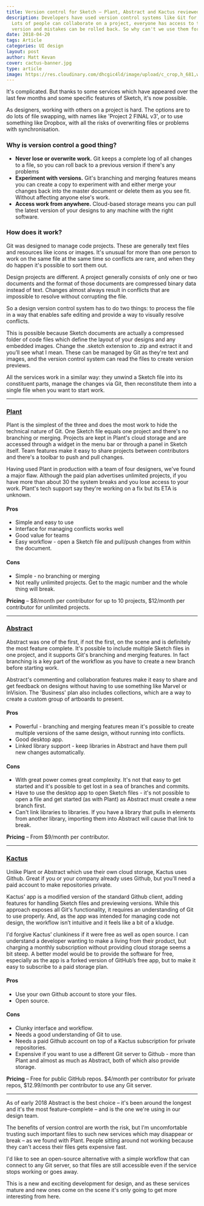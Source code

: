 ```yaml
---
title: Version control for Sketch – Plant, Abstract and Kactus reviewed
description: Developers have used version control systems like Git for years.
  Lots of people can collaborate on a project, everyone has access to the latest
  version and mistakes can be rolled back. So why can't we use them for design?
date: 2018-04-20
tags: Article
categories: UI design
layout: post
author: Matt Kevan
cover: cactus-banner.jpg
type: article
image: https://res.cloudinary.com/dhcgic4ld/image/upload/c_crop,h_681,w_908,x_140,y_254/c_scale,h_681,w_908/v1705278288/slc1/428.png
---
```


It's complicated. But thanks to some services which have appeared over the last few months and some specific features of Sketch, it's now possible.

As designers, working with others on a project is hard. The options are to do lots of file swapping, with names like 'Project 2 FINAL v3', or to use something like Dropbox, with all the risks of overwriting files or problems with synchronisation.

### Why is version control a good thing?

* **Never lose or overwrite work.** Git keeps a complete log of all changes to a file, so you can roll back to a previous version if there's any problems
* **Experiment with versions.** Git's branching and merging features means you can create a copy to experiment with and either merge your changes back into the master document or delete them as you see fit. Without affecting anyone else's work. 
* **Access work from anywhere.** Cloud-based storage means you can pull the latest version of your designs to any machine with the right software.

### How does it work?

Git was designed to manage code projects. These are generally text files and resources like icons or images. It's unusual for more than one person to work on the same file at the same time so conflicts are rare, and when they do happen it's possible to sort them out.

Design projects are different. A project generally consists of only one or two documents and the format of those documents are compressed binary data instead of text. Changes almost always result in conflicts that are impossible to resolve without corrupting the file.

So a design version control system has to do two things: to process the file in a way that enables safe editing and provide a way to visually resolve conflicts.

This is possible because Sketch documents are actually a compressed folder of code files which define the layout of your designs and any embedded images. Change the .sketch extension to .zip and extract it and you’ll see what I mean. These can be  managed by Git as they're text and images, and the version control system can read the files to create version previews. 

All the services work in a similar way: they unwind a Sketch file into its constituent parts, manage the changes via Git, then reconstitute them into a single file when you want to start work.

<hr>

### [Plant](https://plantapp.io/)

Plant is the simplest of the three and does the most work to hide the technical nature of Git. One Sketch file equals one project and there's no branching or merging. Projects are kept in Plant's cloud storage and are accessed through a widget in the menu bar or through a panel in Sketch itself. Team features make it easy to share projects between contributors and there's a toolbar  to push and pull changes.

Having used Plant in production with a team of four designers, we've found a major flaw. Although the paid plan advertises unlimited projects, if you have more than about 30 the system breaks and you lose access to your work. Plant's tech support say they're working on a fix but its ETA is unknown.

#### Pros
* Simple and easy to use
* Interface for managing conflicts works well
* Good value for teams
* Easy workflow - open a Sketch file and pull/push changes from within the document.

#### Cons
* Simple - no branching or merging
* Not really unlimited projects. Get to the magic number and the whole thing will break.

**Pricing** – $8/month per contributor for up to 10 projects, $12/month per contributor for unlimited projects.

<hr>

### [Abstract](https://www.abstract.com)

Abstract was one of the first, if not the first, on the scene and is definitely the most feature complete. It's possible to include multiple Sketch files in one project, and it supports Git's branching and merging features. In fact branching is a key part of the workflow as you have to create a new branch before starting work. 

Abstract's commenting and collaboration features make it easy to share and get feedback on designs without having to use something like Marvel or InVision. The 'Business' plan also includes collections, which are a way to create a custom group of artboards to present.

#### Pros
* Powerful - branching and merging features mean it's possible to create multiple versions of the same design, without running into conflicts.
* Good desktop app.
* Linked library support - keep libraries in Abstract and have them pull new changes automatically.

#### Cons
* With great power comes great complexity. It's not that easy to get started and it's possible to get lost in a sea of branches and commits.
* Have to use the desktop app to open Sketch files - it's not possible to open a file and get started (as with Plant) as Abstract must create a new branch first.
* Can't link libraries to libraries. If you have a library that pulls in elements from another library, importing them into Abstract will cause that link to break.

**Pricing** – From $9/month per contributor.

<hr>

### [Kactus](https://kactus.io)

Unlike Plant or Abstract which use their own cloud storage, Kactus uses Github. Great if you or your company already uses Github, but  you'll need a paid account to make repositories private. 

Kactus' app is a modified version of the standard Github client, adding features for handling Sketch files and previewing versions. While this approach exposes all Git's functionality, it requires an understanding of Git to use properly. And, as the app was intended for managing code not design, the workflow isn’t intuitive and it feels like a bit of a kludge.

I'd forgive Kactus’ clunkiness if it were free as well as open source. I can understand a developer wanting to make a living from their product, but charging a monthly subscription without providing cloud storage seems a bit steep. A better model would be to provide the software for free, especially as the app is a forked version of GitHub’s free app, but to make it easy to subscribe to a paid storage plan. 

#### Pros

- Use your own Github account to store your files.
- Open source.

#### Cons
- Clunky interface and workflow. 
- Needs a good understanding of Git to use. 
- Needs a paid Github account on top of a Kactus subscription for private repositories. 
- Expensive if you want to use a different Git server to Github - more than Plant and almost as much as Abstract, both of which also provide storage.

**Pricing** – Free for public GitHub repos. $4/month per contributor for private repos, $12.99/month per contributor to use any Git server. 

<hr>

As of early 2018 Abstract is the best choice – it's been around the longest and it's the most feature-complete – and is the one we're using in our design team.

The benefits of version control are worth the risk, but I'm uncomfortable trusting such important files to such new services which may disappear or break – as we found with Plant. People sitting around not working because they can't access their files gets expensive fast.

I'd like to see an open-source alternative with a simple workflow that can connect to any Git server, so that files are still accessible even if the service stops working or goes away.

This is a new and exciting development for design, and as these services mature and new ones come on the scene it's only going to get more interesting from here.